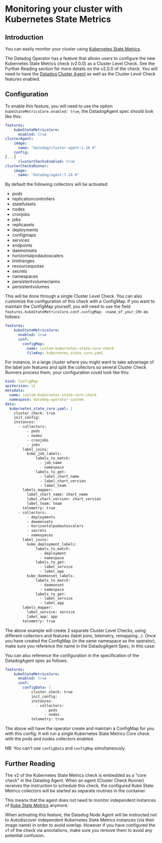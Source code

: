 # Monitoring your cluster with Kubernetes State Metrics

## Introduction

You can easily monitor your cluster using [Kubernetes State Metrics][1].

The Datadog Operator has a feature that allows users to configure the new Kubernetes State Metrics check (v2.0.0) as a Cluster Level Check.
See the Further Reading section for more details on the v2.0.0 of the check.
You will need to have the [Datadog Cluster Agent][2] as well as the Cluster Level Check features enabled.

## Configuration 

To enable this feature, you will need to use the option `kubeStateMetricsCore.enabled: true`, the DatadogAgent spec should look like this:

```yaml
features:
    kubeStateMetricsCore:
      enabled: true
clusterAgent:
    image:
      name: "datadog/cluster-agent:1.10.0"
    config:
[...]
      clusterChecksEnabled: true
clusterChecksRunner:
    image:
      name: "datadog/agent:7.24.0"
```

By default the following collectors will be activated:
  - pods
  - replicationcontrollers
  - statefulsets
  - nodes
  - cronjobs
  - jobs
  - replicasets
  - deployments
  - configmaps
  - services
  - endpoints
  - daemonsets
  - horizontalpodautoscalers
  - limitranges
  - resourcequotas
  - secrets
  - namespaces
  - persistentvolumeclaims
  - persistentvolumes

This will be done through a single Cluster Level Check.
You can also customize the configuration of this check with a ConfigMap.
If you want to maintain the ConfigMap yourself, you will need to use the field `features.kubeStateMetricsCore.conf.configMap: <name_of_your_CM>` as follows:

```yaml
features:
    kubeStateMetricsCore:
      enabled: true
      conf:
        configMap:
          name: custom-kubernetes-state-core-check
          fileKey: kubernetes_state_core.yaml
```

For instance, in a large cluster where you might want to take advantage of the label join features and split the collectors so several Cluster Check Runners process them, your configuration could look like this:

```yaml
kind: ConfigMap
apiVersion: v1
metadata:
  name: custom-kubernetes-state-core-check
  namespace: datadog-operator-system
data:
  kubernetes_state_core.yaml: |
    cluster_check: true
    init_config:
    instances:
      - collectors:
          - pods
          - nodes
          - cronjobs
          - jobs
        label_joins:
          kube_job_labels:
              labels_to_match:
                - job_name
                - namespace
              labels_to_get:
                - label_chart_name
                - label_chart_version
                - label_team
        labels_mapper:
          label_chart_name: chart_name
          label_chart_version: chart_version
          label_team: team
        telemetry: true
      - collectors:
          - deployments
          - daemonsets
          - horizontalpodautoscalers
          - secrets
          - namespaces
        label_joins:
          kube_deployment_labels:
              labels_to_match:
                - deployment
                - namespace
              labels_to_get:
                - label_service
                - label_app
          kube_daemonset_labels:
              labels_to_match:
                - daemonset
                - namespace
              labels_to_get:
                - label_service
                - label_app
        labels_mapper:
          label_service: service
          label_app: app
        telemetry: true
``` 

The above example will create 2 separate Cluster Level Checks, using different collectors and features (label joins, telemetry, remapping...).
Once you have created the ConfigMap (in the same namespace as the operator), make sure you reference the name in the DatadogAgent Spec, in this case:

You can also reference the configuration in the specification of the DatadogAgent spec as follows:

```yaml
features:
    kubeStateMetricsCore:
      enabled: true
      conf: 
        configData: |
            cluster_check: true
            init_config:
            instances:
              - collectors:
                  - pods
                  - nodes
            telemetry: true
```

The above will have the operator create and maintain a ConfigMap for you with this config. It will run a single Kubernetes State Metrics Core check with the pods and nodes collectors enabled.

NB: You can't use `configData` and `configMap` simultaneously.

## Further Reading

The v2 of the Kubernetes State Metrics check is embedded as a "core check" in the Datadog Agent.
When an agent (Cluster Check Runner) receives the instruction to schedule this check, the configured Kube State Metrics collectors will be started as separate routines in the container.

This means that the agent does not need to monitor independent instances of [Kube State Metrics][1] anymore. 

When activating this feature, the Datadog Node Agent will be instructed not to Autodiscover independent Kubernetes State Metrics instances (via their image name) in order to avoid overlap.
However if you have configured the v1 of the check via annotations, make sure you remove them to avoid any potential confusion. 

[1]: https://github.com/kubernetes/kube-state-metrics
[2]: https://github.com/DataDog/datadog-operator/blob/main/docs/cluster_agent_setup.md
